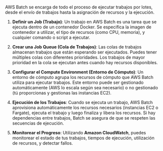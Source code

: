 AWS Batch se encarga de todo el proceso de ejecutar trabajos por lotes, desde el envío de trabajos hasta la asignación de recursos y la ejecución.

1. **Definir un Job (Trabajo)**: Un trabajo en AWS Batch es una tarea que se ejecuta dentro de un contenedor Docker. Se especifica la imagen de contenedor a utilizar, el tipo de recursos (como CPU, memoria), y cualquier comando o script a ejecutar.
    
2. **Crear una Job Queue (Cola de Trabajos)**: Las colas de trabajos almacenan trabajos que están esperando ser ejecutados. Puedes tener múltiples colas con diferentes prioridades. Los trabajos de mayor prioridad en la cola se ejecutan antes cuando hay recursos disponibles.
    
3. **Configurar el Compute Environment (Entorno de Cómputo)**: Un entorno de cómputo agrupa los recursos de cómputo que AWS Batch utiliza para ejecutar trabajos. Este entorno puede ser gestionado automáticamente (AWS lo escala según sea necesario) o no gestionado (tú proporcionas y gestionas las instancias EC2).
    
4. **Ejecución de los Trabajos**: Cuando se ejecuta un trabajo, AWS Batch aprovisiona automáticamente los recursos necesarios (instancias EC2 o Fargate), ejecuta el trabajo y luego finaliza y libera los recursos. Si hay dependencias entre trabajos, Batch se asegura de que se respeten las secuencias de ejecución.
    
5. **Monitorear el Progreso**: Utilizando **Amazon CloudWatch**, puedes monitorear el estado de tus trabajos, tiempos de ejecución, utilización de recursos, y detectar fallos.